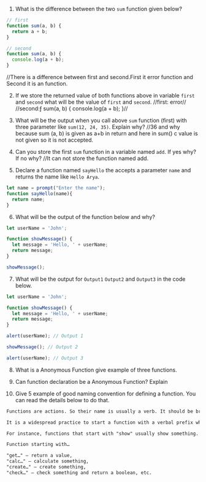 1. What is the difference between the two `sum` function given below?

```js
// first
function sum(a, b) {
  return a + b;
}

// second
function sum(a, b) {
  console.log(a + b);
}
```
//There is a difference between first and second.First it error function and Second it is an function.

2. If we store the returned value of both functions above in variable `first` and `second` what will be the value of `first` and `second`.
//first: error//
//second:ƒ sum(a, b) {
  console.log(a + b);
}//

3. What will be the output when you call above `sum` function (first) with three parameter like `sum(12, 24, 35)`. Explain why?
//36 and why because sum (a, b) is given as a+b in return and here in sum() c value is not given so it is not accepted.

4. Can you store the first `sum` function in a variable named `add`. If yes why? If no why?
//It can not store the function named add.

5. Declare a function named `sayHello` the accepts a parameter `name` and returns the name like `Hello Arya`.
```js 
let name = prompt("Enter the name");
function sayHello(name){
  return name;
}
```

6. What will be the output of the function below and why?

```js
let userName = 'John';

function showMessage() {
  let message = 'Hello, ' + userName;
  return message;
}

showMessage();
```

7. What will be the output for `Output1` `Output2` and `Output3` in the code below.

```js
let userName = 'John';

function showMessage() {
  let message = 'Hello, ' + userName;
  return message;
}

alert(userName); // Output 1

showMessage(); // Output 2

alert(userName); // Output 3
```

8. What is a Anonymous Function give example of three functions.

9. Can function declaration be a Anonymous Function? Explain

10. Give 5 example of good naming convention for defining a function. You can read the details below to do that.

```md
Functions are actions. So their name is usually a verb. It should be brief, as accurate as possible and describe what the function does, so that someone reading the code gets an indication of what the function does.

It is a widespread practice to start a function with a verbal prefix which vaguely describes the action. There must be an agreement within the team on the meaning of the prefixes.

For instance, functions that start with "show" usually show something.

Function starting with…

"get…" – return a value,
"calc…" – calculate something,
"create…" – create something,
"check…" – check something and return a boolean, etc.
```

